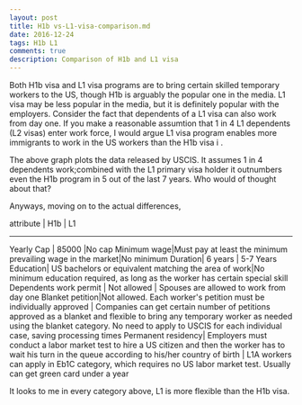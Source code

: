 ```yaml
---
layout: post
title: H1b vs-L1-visa-comparison.md
date: 2016-12-24
tags: H1b L1
comments: true
description: Comparison of H1b and L1 visa
---
```

Both H1b visa and L1 visa programs are to bring certain skilled temporary workers to the US, though H1b is arguably the popular one in the 
media. L1 visa may be less popular in the media, but it is definitely popular with the employers. 
Consider the fact that dependents of a L1 visa can also work from day one. If you make a reasonable assumtion that 1 in 4 L1 
dependents (L2 visas) enter work force, I would argue L1 visa program enables more immigrants to work in the US  workers than the H1b visa i .


The above graph plots the data released by USCIS. It assumes 1 in 4 dependents work;combined with the L1 primary visa holder
it outnumbers even the H1b program in 5 out of the last 7 years. Who would of thought about that?

Anyways, moving on to the actual differences,

attribute  | H1b    | L1
-------------  ------     ------
Yearly Cap | 85000 |No cap
Minimum wage|Must pay at least the minimum prevailing wage in the market|No minimum
Duration| 6 years | 5-7 Years
Education| US bachelors or equivalent matching the area of work|No minimum education required, as long as the worker has certain special skill
Dependents work permit | Not allowed | Spouses are allowed to work from day one
Blanket petition|Not allowed. Each worker's petition must be individually approved | Companies can get certain number of petitions approved as a blanket and flexible to bring any temporary worker as needed using the blanket category. No need to apply to USCIS for each individual case, saving processing times
Permanent residency| Employers must conduct a labor market test to hire a US citizen and then the worker has to wait his turn in the queue according to his/her country of birth | L1A workers can apply in Eb1C category, which requires 
no US labor market test. Usually can get green card under a year

It looks to me in every category above, L1 is more flexible than the H1b visa.


